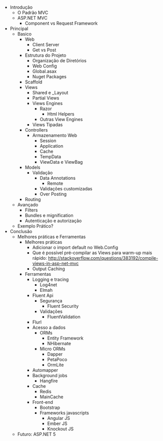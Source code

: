 - Introdução
  - O Padrão MVC
  - ASP.NET MVC
    - Component vs Request Framework
- Principal
  - Basico
    - Web
      - Client Server
      - Get vs Post
    - Estrutura do Projeto
      - Organização de Diretórios
      - Web Config
      - Global.asax
      - Nuget Packages
    - Scaffold
    - Views
      - Shared e _Layout 
      - Partial Views
      - Views Engines
        - Razor
          - Html Helpers
        - Outras View Engines
      - Views Tipadas
    - Controllers
      - Armazenamento Web
        - Session
        - Application
        - Cache
        - TempData
        - ViewData e ViewBag
    - Models
      - Validação
        - Data Annotations
          - Remote
        - Validações customizadas
        - Over Posting
    - Routing
  - Avançado
    - Filters
    - Bundles e mignification
    - Autenticação e autorização
  - Exemplo Prático?
- Conclusão
  - Melhores práticas e Ferramentas
    - Melhores práticas
      - Adicionar o import default no Web.Config
      - Que é possível pré-compilar as Views para warm-up mais rápido: http://stackoverflow.com/questions/383192/compile-views-in-asp-net-mvc
      - Output Caching
    - Ferramentas
      - Logging e tracing
        - Log4net
        - Elmah
      - Fluent Api
        - Segurança
          - Fluent Security
        - Validações
          - FluentValidation
      - Flurl
      - Acesso a dados
        - ORMs
          - Entity Framework
          - NHibernate
        - Micro ORMs
          - Dapper
          - PetaPoco
          - OrmLite
      - Automapper
      - Background jobs
        - Hangfire
      - Cache
        - Redis
        - MainCache
      - Front-end
        - Bootstrap
        - Frameworks javascripts
          - Angular JS
          - Ember JS
          - Knockout JS
  - Futuro: ASP.NET 5

